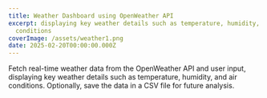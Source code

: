 ```yaml
---
title: Weather Dashboard using OpenWeather API
excerpt: displaying key weather details such as temperature, humidity, and air
  conditions
coverImage: /assets/weather1.png
date: 2025-02-20T00:00:00.000Z
---
```

Fetch real-time weather data from the OpenWeather API and user input, displaying key weather details such as temperature, humidity, and air conditions. Optionally, save the data in a CSV file for future analysis.